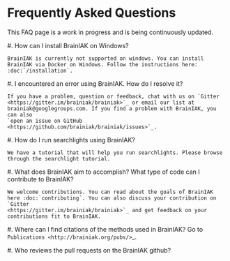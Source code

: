 Frequently Asked Questions
==========================

This FAQ page is a work in progress and is being continuously updated.

#. How can I install BrainIAK on Windows?

	BrainIAK is currently not supported on windows. You can install BrainIAK via Docker on Windows. Follow the instructions here: :doc:`/installation`.

#. I encountered an error using BrainIAK. How do I resolve it?

	If you have a problem, question or feedback, chat with us on `Gitter
	<https://gitter.im/brainiak/brainiak>`_ or email our list at
	brainiak@googlegroups.com. If you find a problem with BrainIAK, you can also
	`open an issue on GitHub <https://github.com/brainiak/brainiak/issues>`_.


#. How do I run searchlights using BrainIAK?

	We have a tutorial that will help you run searchlights. Please browse through the searchlight tutorial.
	
#. What does BrainIAK aim to accomplish? What type of code can I contribute to BrainIAK?

	We welcome contributions. You can read about the goals of BrainIAK here :doc:`contributing`. You can also discuss your contribution on `Gitter
	<https://gitter.im/brainiak/brainiak>`_ and get feedback on your contributions fit to BrainIAK.
	

#. Where can I find citations of the methods used in BrainIAK?
	Go to `Publications <http://brainiak.org/pubs/>`_.
	
#. Who reviews the pull requests on the BrainIAK github?
